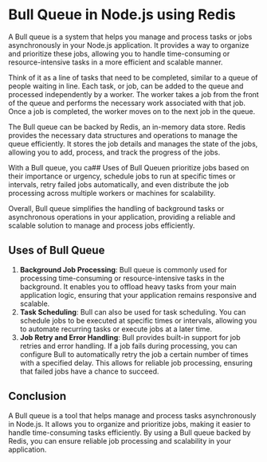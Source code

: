 # Bull Queue in Node.js using Redis

A Bull queue is a system that helps you manage and process tasks or jobs asynchronously in your Node.js application. It provides a way to organize and prioritize these jobs, allowing you to handle time-consuming or resource-intensive tasks in a more efficient and scalable manner.

Think of it as a line of tasks that need to be completed, similar to a queue of people waiting in line. Each task, or job, can be added to the queue and processed independently by a worker. The worker takes a job from the front of the queue and performs the necessary work associated with that job. Once a job is completed, the worker moves on to the next job in the queue.

The Bull queue can be backed by Redis, an in-memory data store. Redis provides the necessary data structures and operations to manage the queue efficiently. It stores the job details and manages the state of the jobs, allowing you to add, process, and track the progress of the jobs.

With a Bull queue, you ca## Uses of Bull Queuen prioritize jobs based on their importance or urgency, schedule jobs to run at specific times or intervals, retry failed jobs automatically, and even distribute the job processing across multiple workers or machines for scalability.

Overall, Bull queue simplifies the handling of background tasks or asynchronous operations in your application, providing a reliable and scalable solution to manage and process jobs efficiently.

## Uses of Bull Queue

1. **Background Job Processing**: Bull queue is commonly used for processing time-consuming or resource-intensive tasks in the background. It enables you to offload heavy tasks from your main application logic, ensuring that your application remains responsive and scalable.
2. **Task Scheduling**: Bull can also be used for task scheduling. You can schedule jobs to be executed at specific times or intervals, allowing you to automate recurring tasks or execute jobs at a later time.
3. **Job Retry and Error Handling**: Bull provides built-in support for job retries and error handling. If a job fails during processing, you can configure Bull to automatically retry the job a certain number of times with a specified delay. This allows for reliable job processing, ensuring that failed jobs have a chance to succeed.

## Conclusion 

A Bull queue is a tool that helps manage and process tasks asynchronously in Node.js. It allows you to organize and prioritize jobs, making it easier to handle time-consuming tasks efficiently. By using a Bull queue backed by Redis, you can ensure reliable job processing and scalability in your application.
